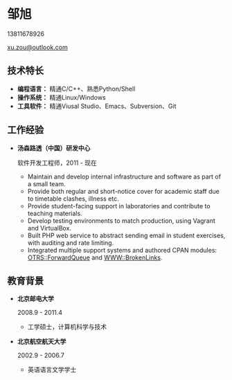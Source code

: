 # 邹旭

13811678926

xu.zou@outlook.com

## 技术特长

*   **编程语言：** 精通C/C++、熟悉Python/Shell
*   **操作系统：** 精通Linux/Windows
*   **工具软件：** 精通Viusal Studio、Emacs、Subversion、Git

## 工作经验

*   **汤森路透（中国）研发中心**

    软件开发工程师，2011 - 现在
    
    - Maintain and develop internal infrastructure and software as part of a small team.
    - Provide both regular and short-notice cover for academic staff due to timetable clashes, illness etc.
    - Provide student-facing support in laboratories and contribute to teaching materials.
    - Develop testing environments to match production, using Vagrant and VirtualBox.
    - Built PHP web service to abstract sending email in student exercises, with auditing and rate limiting.
    - Integrated multiple support systems and authored CPAN modules: [OTRS::ForwardQueue](https://metacpan.org/pod/OTRS::ForwardQueue) and [WWW::BrokenLinks](https://metacpan.org/pod/WWW::BrokenLinks).

## 教育背景

*   **北京邮电大学**

    2008.9 - 2011.4

    - 工学硕士，计算机科学与技术

*   **北京航空航天大学**

    2002.9 - 2006.7

    - 英语语言文学学士
